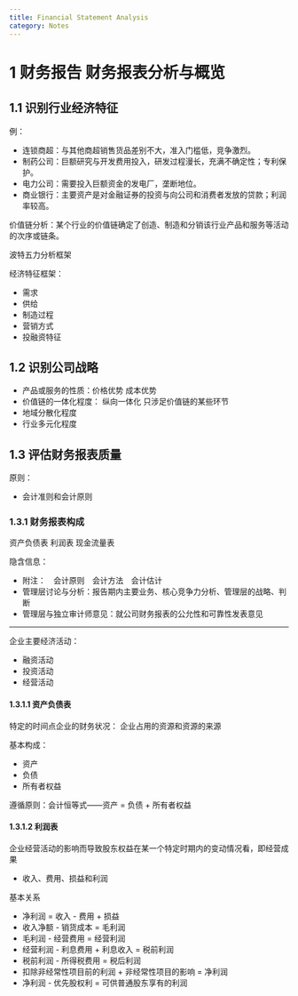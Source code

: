 ```yaml
---
title: Financial Statement Analysis
category: Notes
---
```


# 1 财务报告 财务报表分析与概览

## 1.1 识别行业经济特征

例： 

- 连锁商超：与其他商超销售货品差别不大，准入门槛低，竞争激烈。
- 制药公司：巨额研究与开发费用投入，研发过程漫长，充满不确定性；专利保护。
- 电力公司：需要投入巨额资金的发电厂，垄断地位。
- 商业银行：主要资产是对金融证券的投资与向公司和消费者发放的贷款；利润率较高。

价值链分析：某个行业的价值链确定了创造、制造和分销该行业产品和服务等活动的次序或链条。

波特五力分析框架

经济特征框架：

- 需求
- 供给
- 制造过程
- 营销方式
- 投融资特征

## 1.2 识别公司战略

- 产品或服务的性质：价格优势 成本优势
- 价值链的一体化程度： 纵向一体化 只涉足价值链的某些环节
- 地域分散化程度
- 行业多元化程度

## 1.3 评估财务报表质量

原则：

- 会计准则和会计原则

### 1.3.1 财务报表构成

资产负债表
利润表
现金流量表

隐含信息：
- 附注：　会计原则　会计方法　会计估计
- 管理层讨论与分析：报告期内主要业务、核心竞争力分析、管理层的战略、判断
- 管理层与独立审计师意见：就公司财务报表的公允性和可靠性发表意见

---

企业主要经济活动：

- 融资活动
- 投资活动
- 经营活动

#### 1.3.1.1 资产负债表

特定的时间点企业的财务状况： 企业占用的资源和资源的来源

基本构成：

- 资产
- 负债
- 所有者权益

遵循原则：会计恒等式——资产 = 负债 + 所有者权益

#### 1.3.1.2 利润表

企业经营活动的影响而导致股东权益在某一个特定时期内的变动情况看，即经营成果

- 收入、费用、损益和利润

基本关系

- 净利润 = 收入 - 费用 + 损益
- 收入净额 - 销货成本 = 毛利润
- 毛利润 - 经营费用 = 经营利润
- 经营利润 - 利息费用 + 利息收入 = 税前利润
- 税前利润 - 所得税费用 = 税后利润
- 扣除非经常性项目前的利润 + 非经常性项目的影响 = 净利润
- 净利润 - 优先股权利 = 可供普通股东享有的利润
